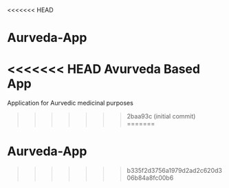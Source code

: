 <<<<<<< HEAD
# Aurveda-App
<<<<<<< HEAD
Avurveda Based App
=======
Application for Aurvedic medicinal purposes 
>>>>>>> 2baa93c (initial commit)
=======
# Aurveda-App
>>>>>>> b335f2d3756a1979d2ad2c620d306b84a8fc00b6
